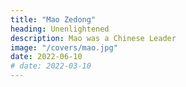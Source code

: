 ```yaml
---
title: "Mao Zedong"
heading: Unenlightened
description: Mao was a Chinese Leader
image: "/covers/mao.jpg"
date: 2022-06-10
# date: 2022-03-10
---
```



